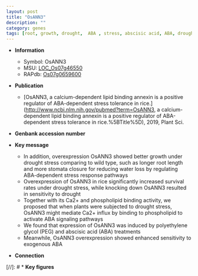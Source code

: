 ```yaml
---
layout: post
title: "OsANN3"
description: ""
category: genes
tags: [root, growth, drought,  ABA , stress, abscisic acid, ABA, drought stress, stomata, water loss, drought stress , stress response, root length]
---
```


* **Information**  
    + Symbol: OsANN3  
    + MSU: [LOC_Os07g46550](http://rice.plantbiology.msu.edu/cgi-bin/ORF_infopage.cgi?orf=LOC_Os07g46550)  
    + RAPdb: [Os07g0659600](http://rapdb.dna.affrc.go.jp/viewer/gbrowse_details/irgsp1?name=Os07g0659600)  

* **Publication**  
    + [OsANN3, a calcium-dependent lipid binding annexin is a positive regulator of ABA-dependent stress tolerance in rice.](http://www.ncbi.nlm.nih.gov/pubmed?term=OsANN3, a calcium-dependent lipid binding annexin is a positive regulator of ABA-dependent stress tolerance in rice.%5BTitle%5D), 2019, Plant Sci.

* **Genbank accession number**  

* **Key message**  
    + In addition, overexpression OsANN3 showed better growth under drought stress comparing to wild type, such as longer root length and more stomata closure for reducing water loss by regulating ABA-dependent stress response pathways
    + Overexpression of OsANN3 in rice significantly increased survival rates under drought stress, while knocking down OsANN3 resulted in sensitivity to drought
    + Together with its Ca2+ and phospholipid binding activity, we proposed that when plants were subjected to drought stress, OsANN3 might mediate Ca2+ influx by binding to phospholipid to activate ABA signaling pathways
    + We found that expression of OsANN3 was induced by polyethylene glycol (PEG) and abscisic acid (ABA) treatments
    + Meanwhile, OsANN3 overexpression showed enhanced sensitivity to exogenous ABA

* **Connection**  

[//]: # * **Key figures**  


